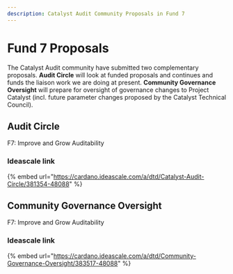 ```yaml
---
description: Catalyst Audit Community Proposals in Fund 7
---
```


# Fund 7 Proposals

The Catalyst Audit community have submitted two complementary proposals. **Audit Circle** will look at funded proposals and continues and funds the liaison work we are doing at present. **Community Governance Oversight** will prepare for oversight of governance changes to Project Catalyst (incl. future parameter changes proposed by the Catalyst Technical Council).&#x20;

## Audit Circle

F7: Improve and Grow Auditability



### Ideascale link

{% embed url="https://cardano.ideascale.com/a/dtd/Catalyst-Audit-Circle/381354-48088" %}

## Community Governance Oversight

F7: Improve and Grow Auditability



### Ideascale link

{% embed url="https://cardano.ideascale.com/a/dtd/Community-Governance-Oversight/383517-48088" %}

